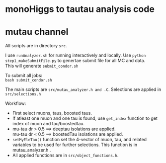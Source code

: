 # monoHiggs to tautau analysis code

# mutau channel

All scripts are in directory `src`.

I use `runAnalyzer.sh` for running interactively and locally.
Use `python step1_makeSubmitFile.py` to genertae submit file for all MC and data.  
This will generate `submit_condor.sh`

To submit all jobs:  
`bash submit_condor.sh`



The main scripts are `src/mutau_analyzer.h and .C`.
Selections are applied in `src/selections.h`

Workflow:  
- First select muons, taus, boosted taus.
- If atleast one muon and one tau is found, use `get_index` function to get index of muon and tau/boostedtau.
- mu-tau dr > 0.5 ==> deeptau isolations are applied.  
mu-tau dr < 0.5 ==> boostedTau isolations are applied.
- `setMyEleTau()` function set the 4-vector of muon, tau, and related variables to be used for further selections. This function is in mutau_analyzer.h .
- All applied functions are in `src/object_functions.h`.

